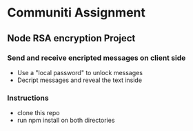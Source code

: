 # Communiti Assignment

## Node RSA encryption Project

### Send and receive encripted messages on client side
- Use a "local password" to unlock messages
- Decript messages and reveal the text inside


### Instructions 
- clone this repo
- run npm install on both directories

